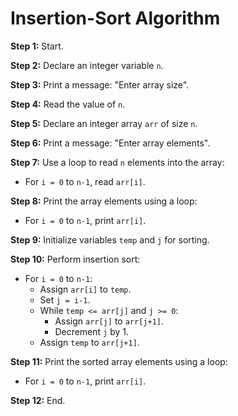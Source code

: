 ﻿# Insertion-Sort Algorithm

**Step 1:** Start.  

**Step 2:** Declare an integer variable `n`.  

**Step 3:** Print a message: "Enter array size".  

**Step 4:** Read the value of `n`.  

**Step 5:** Declare an integer array `arr` of size `n`.  

**Step 6:** Print a message: "Enter array elements".  

**Step 7:** Use a loop to read `n` elements into the array:
   - For `i = 0` to `n-1`, read `arr[i]`.  

**Step 8:** Print the array elements using a loop:
   - For `i = 0` to `n-1`, print `arr[i]`.  

**Step 9:** Initialize variables `temp` and `j` for sorting.  

**Step 10:** Perform insertion sort:
   - For `i = 0` to `n-1`:
     - Assign `arr[i]` to `temp`.
     - Set `j = i-1`.
     - While `temp <= arr[j]` and `j >= 0`:
       - Assign `arr[j]` to `arr[j+1]`.
       - Decrement `j` by 1.
     - Assign `temp` to `arr[j+1]`.

**Step 11:** Print the sorted array elements using a loop:
   - For `i = 0` to `n-1`, print `arr[i]`.  

**Step 12:** End.
